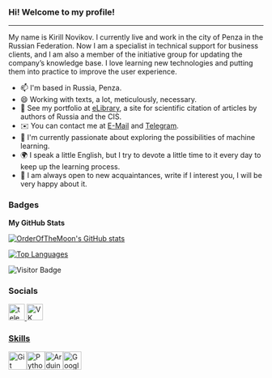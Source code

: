 ### Hi! Welcome to my profile!
------------------------------

My name is Kirill Novikov. I currently live and work in the city of Penza in the Russian Federation. Now I am a specialist in technical support for business clients, and I am also a member of the initiative group for updating the company’s knowledge base. I love learning new technologies and putting them into practice to improve the user experience.
* 📫 I'm based in Russia, Penza.
* 😄 Working with texts, a lot, meticulously, necessary.
* 🌱 See my portfolio at [eLibrary](https://www.elibrary.ru/author_items.asp?authorid=1040607&pubrole=100&show_refs=1&show_option=0), a site for scientific citation of articles by authors of Russia and the CIS.
* ✉️ You can contact me at [E-Mail](mailto:kirill1novikov1@gmail.com) and [Telegram](https://t.me/kirill1novikov1).
* 🧠 I'm currently passionate about exploring the possibilities of machine learning.
* 🌍 I speak a little English, but I try to devote a little time to it every day to keep up the learning process.
* 🔭 I am always open to new acquaintances, write if I interest you, I will be very happy about it.
### Badges

<b>My GitHub Stats</b>

<a href="http://www.github.com/OrderOfTheMoon"><img src="https://github-readme-stats.vercel.app/api?username=OrderOfTheMoon&show_icons=true&hide=&count_private=true&title_color=0891b2&text_color=ffffff&icon_color=ef4444&bg_color=171717&hide_border=true&show_icons=true" alt="OrderOfTheMoon's GitHub stats" /></a>

<a href="https://github.com/OrderOfTheMoon" align="left"><img src="https://github-readme-stats.vercel.app/api/top-langs/?username=OrderOfTheMoon&langs_count=10&title_color=0891b2&text_color=ffffff&icon_color=ef4444&bg_color=171717&hide_border=true&locale=en&custom_title=Top%20%Languages" alt="Top Languages" /></a>

![Visitor Badge](https://visitor-badge.laobi.icu/badge?page_id=OrderOfTheMoon)

### Socials
<p align="left"> <a href="https://t.me/kirill1novikov1" target="_blank"> <img src="https://cdn-icons-png.flaticon.com/512/2111/2111646.png" width="32" height="32" alt="telegram group" /><a href="https://vk.com/orderofthemoon" target="_blank"> <img src="https://cdn-icons-png.flaticon.com/512/145/145813.png" width="32" height="32" alt="VK Badge"/>

### Skills
<p align="left"> 
<a href="https://git-scm.com/" target="_blank" rel="noreferrer"><img src="https://raw.githubusercontent.com/danielcranney/readme-generator/main/public/icons/skills/git-colored.svg" width="36" height="36" alt="Git" /></a><a href="https://www.python.org/" target="_blank" rel="noreferrer"><img src="https://raw.githubusercontent.com/danielcranney/readme-generator/main/public/icons/skills/python-colored.svg" width="36" height="36" alt="Python" /></a><a href="https://store.arduino.cc/?gclid=Cj0KCQjw2eilBhCCARIsAG0Pf8uueBifykWcsSS4LPESeGQfxGVKJYnzV7bz471XfknQJy_1VINVWM8aAkLtEALw_wcB" target="_blank" rel="noreferrer"><img src="https://raw.githubusercontent.com/danielcranney/readme-generator/main/public/icons/skills/arduino-colored.svg" width="36" height="36" alt="Arduino" /><a href="https://cloud.google.com/" target="_blank" rel="noreferrer"><img src="https://raw.githubusercontent.com/danielcranney/readme-generator/main/public/icons/skills/googlecloud-colored.svg" width="36" height="36" alt="Google Cloud" /></a>
</p>

<!--
**OrderOfTheMoon/OrderOfTheMoon** is a ✨ _special_ ✨ repository because its `README.md` (this file) appears on your GitHub profile.

Here are some ideas to get you started:

- 🔭 I’m currently working on ...
- 🌱 I’m currently learning ...
- 👯 I’m looking to collaborate on ...
- 🤔 I’m looking for help with ...
- 💬 Ask me about ...
- 📫 How to reach me: ...
- 😄 Pronouns: ...
- ⚡ Fun fact: ...
-->
